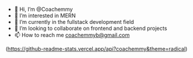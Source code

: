 - 👋 Hi, I’m @Coachemmy
- 👀 I’m interested in MERN
- 🌱 I’m currently in the fullstack development field 
- 💞️ I’m looking to collaborate on frontend and backend projects
- 📫 How to reach me coachemmyb@gmail.com

<!---
Coachemmy/Coachemmy is a ✨ special ✨ repository because its `README.md` (this file) appears on your GitHub profile.
You can click the Preview link to take a look at your changes.
--->
(https://github-readme-stats.vercel.app/api?coachemmy&theme=radical)
